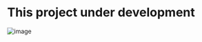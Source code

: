 <h1>This project under development</h1>

![image](https://github.com/emirhanusta/readscape/assets/83432342/fd2cf2cb-8631-422f-8a13-7d1f9f8eba4e)
